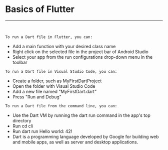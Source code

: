# Basics of Flutter

-------------

<br>

`To run a Dart file in Flutter, you can:`
    
- Add a main function with your desired class name
- Right click on the selected file in the project bar of Android Studio
- Select your app from the run configurations drop-down menu in the toolbar

`To run a Dart file in Visual Studio Code, you can:`
  
- Create a folder, such as MyFirstDartProject
- Open the folder with Visual Studio Code
- Add a new file named "MyFirstDart.dart"
- Press "Run and Debug"

`To run a Dart file from the command line, you can:`

- Use the Dart VM by running the dart run command in the app's top directory
- Run cd cli
- Run dart run Hello world: 42!
- Dart is a programming language developed by Google for building web and mobile apps, as well as server and desktop applications. 
